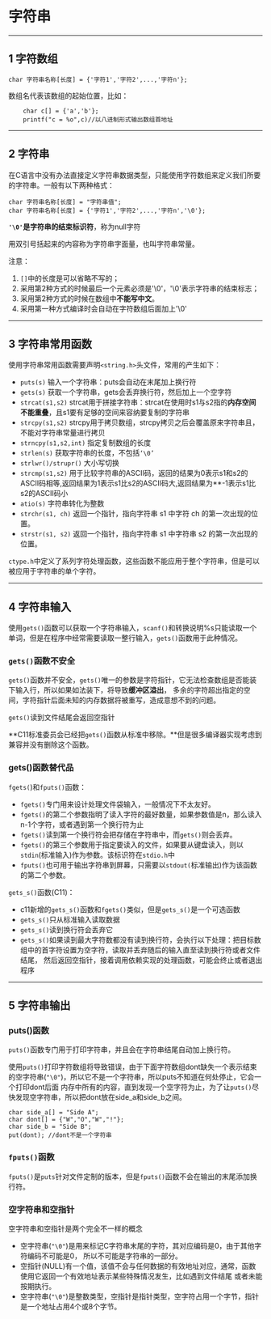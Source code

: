 # 字符串

---
## 1 字符数组

    char 字符串名称[长度] = {'字符1','字符2',...,'字符n'};

数组名代表该数组的起始位置，比如：

```
    char c[] = {'a','b'};
    printf("c = %o",c)//以八进制形式输出数组首地址
```

---
## 2 字符串

在C语言中没有办法直接定义字符串数据类型，只能使用字符数组来定义我们所要的字符串。一般有以下两种格式：

    char 字符串名称[长度] = "字符串值";
    char 字符串名称[长度] = {'字符1','字符2',...,'字符n','\0'};

**`'\0'`是字符串的结束标识符**，称为null字符

用双引号括起来的内容称为字符串字面量，也叫字符串常量。

注意：

1. `[]`中的长度是可以省略不写的；
2. 采用第2种方式的时候最后一个元素必须是'\0'，'\0'表示字符串的结束标志；
3. 采用第2种方式的时候在数组中**不能写中文**。
4. 采用第一种方式编译时会自动在字符数组后面加上'\0'


---
## 3 字符串常用函数

使用字符串常用函数需要声明`<string.h>`头文件，常用的产生如下：

- `puts(s)` 输入一个字符串：puts会自动在末尾加上换行符
- `gets(s)` 获取一个字符串，gets会丢弃换行符，然后加上一个空字符
- `strcat(s1,s2)` strcat用于拼接字符串：strcat在使用时s1与s2指的**内存空间不能重叠**，且s1要有足够的空间来容纳要复制的字符串
- `strcpy(s1,s2)` strcpy用于拷贝数组，strcpy拷贝之后会覆盖原来字符串且，不能对字符串常量进行拷贝
- `strncpy(s1,s2,int)` 指定复制数组的长度
- `strlen(s)` 获取字符串的长度，不包括`‘\0’`
- `strlwr()/strupr()` 大小写切换
- `strcmp(s1,s2)` 用于比较字符串的ASCII码，返回的结果为0表示s1和s2的ASCII码相等,返回结果为1表示s1比s2的ASCII码大,返回结果为**-1表示s1比s2的ASCII码小
- `atio(s)` 字符串转化为整数
- `strchr(s1, ch)` 返回一个指针，指向字符串 s1 中字符 ch 的第一次出现的位置。
- `strstr(s1, s2)` 返回一个指针，指向字符串 s1 中字符串 s2 的第一次出现的位置。


`ctype.h`中定义了系列字符处理函数，这些函数不能应用于整个字符串，但是可以被应用于字符串的单个字符。

---
## 4 字符串输入

使用`gets()`函数可以获取一个字符串输入，`scanf()`和转换说明%s只能读取一个单词，但是在程序中经常需要读取一整行输入，`gets()`函数用于此种情况。

### `gets()`函数不安全

`gets()`函数并不安全，`gets()`唯一的参数是字符指针，它无法检查数组是否能装下输入行，所以如果如法装下，将导致**缓冲区溢出**，
多余的字符超出指定的空间，字符指针后面未知的内存数据将被重写，造成意想不到的问题。

`gets()`读到文件结尾会返回空指针

**C11标准委员会已经把`gets()`函数从标准中移除。**但是很多编译器实现考虑到兼容并没有删除这个函数。

### gets()函数替代品

`fgets(`)和`fputs()`函数：

- `fgets()`专门用来设计处理文件袋输入，一般情况下不太友好。
- `fgets()`的第二个参数指明了读入字符的最好数量，如果参数值是n，那么读入n-1个字符，或者遇到第一个换行符为止
- `fgets()`读到第一个换行符会把存储在字符串中，而`gets()`则会丢弃。
- `fgets()`的第三个参数用于指定要读入的文件，如果要从键盘读入，则以`stdin`(标准输入)作为参数。该标识符在`stdio.h`中
- `fputs()`也可用于输出字符串到屏幕，只需要以`stdout(`标准输出)作为该函数的第二个参数。

`gets_s()`函数(C11)：
- c11新增的`gets_s()`函数和`fgets()`类似，但是`gets_s()`是一个可选函数
- `gets_s()`只从标准输入读取数据
- `gets_s()`读到换行符会丢弃它
- `gets_s()`如果读到最大字符数都没有读到换行符，会执行以下处理：把目标数组中的首字符设置为空字符，读取并丢弃随后的输入直至读到换行符或者文件结尾，
然后返回空指针，接着调用依赖实现的处理函数，可能会终止或者退出程序


---
## 5 字符串输出

### puts()函数

`puts()`函数专门用于打印字符串，并且会在字符串结尾自动加上换行符。

使用`puts()`打印字符数组将导致错误，由于下面字符数组dont缺失一个表示结束的空字符串(`"\0"`)，所以它不是一个字符串，所以puts不知道在何处停止，它会一个打印dont后面
内存中所有的内容，直到发现一个空字符为止，为了让`puts()`尽快发现空字符串，所以把dont放在side_a和side_b之间。
```
char side_a[] = "Side A";
char dont[] = {"W","O","W","!"};
char side_b = "Side B";
put(dont); //dont不是一个字符串
```

### `fputs()`函数

`fputs()`是`puts`针对文件定制的版本，但是`fputs()`函数不会在输出的末尾添加换行符。

### 空字符串和空指针

空字符串和空指针是两个完全不一样的概念

- 空字符串(`"\0"`)是用来标记C字符串末尾的字符，其对应编码是0，由于其他字符编码不可能是0，
所以不可能是字符串的一部分。
- 空指针(NULL)有一个值，该值不会与任何数据的有效地址对应，通常，函数使用它返回一个有效地址表示某些特殊情况发生，比如遇到文件结尾
或者未能按期执行。
- 空字符串(`"\0"`)是整数类型，空指针是指针类型，空字符占用一个字节，指针是一个地址占用4个或8个字节。